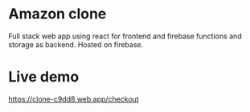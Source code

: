 # Amazon clone

Full stack web app using react for frontend and firebase functions and storage as backend. Hosted on firebase.

# Live demo

https://clone-c9dd8.web.app/checkout

